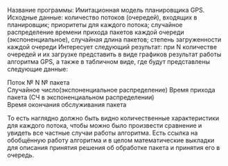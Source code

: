 Название программы: Имитационная модель планировщика GPS.
Исходные данные: количество потоков (очередей), входящих в планировщик; приоритеты для каждого потока; случайное распределение времени прихода пакетов каждой очереди (экспоненциальное), случайная длина пакетов; степень загруженности каждой очереди
Интересует следующий результат: при N количестве очередей и их загрузке представить в виде графиков результат работы алгоритма GPS, а также в табличном виде, где будут представлены следующие данные: 

Поток № N
№ пакета 	
Случайное число(экспоненциальное распределение)	
Время прихода пакета (СЧ в экспоненциальном распределении)	
Время окончания обслуживания пакета

То есть наглядно должно быть видно количественные характеристики для каждого потока, чтобы можно было произвести сравнение и увидеть все частные случаи работы алгоритма. 
Есть ссылка на обобщённую работу алгоритма и в целом математические выкладки для описания принятия решения об обработке пакета и принятия его в очередь.  
